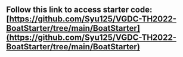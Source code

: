 ## Follow this link to access starter code: [https://github.com/Syu125/VGDC-TH2022-BoatStarter/tree/main/BoatStarter](https://github.com/Syu125/VGDC-TH2022-BoatStarter/tree/main/BoatStarter)
